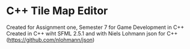 # C++ Tile Map Editor
Created for Assignment one, Semester 7 for Game Development in C++
Created in C++ wiht SFML 2.5.1 and with Niels Lohmann json for C++ (https://github.com/nlohmann/json)

